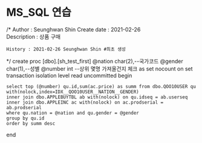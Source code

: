 # MS_SQL 연습


/* 
	Author      : Seunghwan Shin 
	Create date : 2021-02-26  
	Description : 상품 구매 
	     
    History	: 2021-02-26 Seunghwan Shin #최초 생성 
*/ 
create proc [dbo].[sh_test_first]
	@nation char(2),--국가코드
	@gender char(1),--성별
	@number int --상위 몇명 가져올건지 체크
as 
set nocount on 
set transaction isolation level read uncommitted 
begin
		
	select top (@number) qu.id,sum(ac.price) as summ from dbo.QOO10USER qu with(nolock,index=IDX__QOO10USER__NATION__GENDER)
	inner join dbo.APPLEBUYTBL ab with(nolock) on qu.idseq = ab.userseq
	inner join dbo.APPLEINC ac with(nolock) on ac.prodserial = ab.prodserial
	where qu.nation = @nation and qu.gender = @gender
	group by qu.id
	order by summ desc

end 
